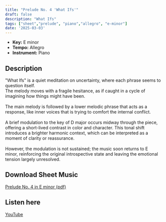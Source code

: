 ```yaml
---
title: "Prelude No. 4 'What Ifs'"
draft: false
description: "What Ifs"
tags: ["sheet","prelude", "piano","allegro", "e-minor"]
date: '2025-03-03'
---
```


- **Key:** E minor
- **Tempo:** Allegro
- **Instrument:** Piano

<!--more-->
## Description

  "What Ifs" is a quiet meditation on uncertainty, where each phrase seems to question itself. <br>
  The melody moves with a fragile hesitance, as if caught in a cycle of imagining how things might have been. <br>
  <br>
  The main melody is followed by a lower melodic phrase that acts as a response, like inner voices that is trying to comfort the internal conflict. <br>
  <br>
 A brief modulation to the key of D major occurs midway through the piece, offering a short-lived contrast in color and character. This tonal shift introduces a brighter harmonic context, which can be interpreted as a moment of clarity or reassurance. <br>
 <br>
 However, the modulation is not sustained; the music soon returns to E minor, reinforcing the original introspective state and leaving the emotional tension largely unresolved.

 ## Download Sheet Music

[Prelude No. 4 in E minor (pdf)](/pdf/Prelude%20No.4%20in%20Eminor.pdf)

 ## Listen here 
 
[YouTube](https://youtu.be/a8d2p_hgtWU?si=pyY7kHwAzn-mhj6h)